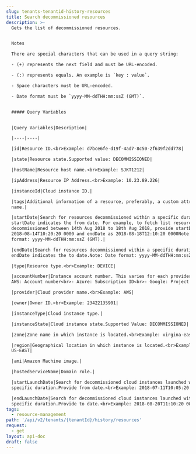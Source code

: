 ```yaml
---
slug: tenants-tenantid-history-resources
title: Search decommissioned resources
description: >-
  Gets the list of decommissioned resources.


  Notes

  There are special characters that can be used in a query string:

  - (+) represents the next field and must be URL-encoded.

  - (:) represents equals. An example is `key : value`.

  - Space characters must be URL-encoded.

  - Date format must be `yyyy-MM-ddTHH:mm:ssZ (GMT)`.


  ##### Query Variables


  |Query Variables|Description|

  |----|----|

  |id|Resource ID.<br>Example: d7bce6fe-d19f-4ad7-8c50-2f639f2dd778|

  |state|Resource state.Supported value: DECOMMISSIONED|

  |hostName|Resource host name.<br>Example: SJKT1212|

  |ipAddress|Resource IP Address.<br>Example: 10.23.89.226|

  |instanceId|Cloud instance ID.|

  |tags|Additional information of a resource, preferably, a custom attribute
  name.|

  |startDate|Search for resources decommissioned within a specific duration.
  startDate indicates the from date. For example, to fetch list resources
  decommissioned between 14th Aug 2018 to 18th Aug 2018, provide startDate as
  2018-08-14T10:20:20 0000 and endDate as 2018-08-18T12:10:20 0000Note: Date
  format: yyyy-MM-ddTHH:mm:ssZ (GMT).|

  |endDate|Search for resources decommissioned within a specific duration.
  endDate indicates the to date.Note: Date format: yyyy-MM-ddTHH:mm:ssZ (GMT).|

  |type|Resource type.<br>Example: DEVICE|

  |accountNumber|Instance account number. This varies for each provider:<br>-
  AWS: Account number<br>- Azure: Subscription ID<br>- Google: Project ID|

  |provider|Cloud provider name.<br>Example: AWS|

  |owner|Owner ID.<br>Example: 23422135901|

  |instanceType|Cloud instance type.|

  |instanceState|Cloud instance state.Supported Value: DECOMMISSIONED|

  |zone|Zone name in which instance is located.<br>Example: virgina-east|

  |region|Geographical location in which instance is located.<br>Example:
  US-EAST|

  |ami|Amazon Machine image.|

  |hostedServiceName|Domain role.|

  |startLaunchDate|Search for decommissioned cloud instances launched within a
  specific duration.Provide from date.<br>Example: 2018-07-11T10:05:20 0000|

  |endLaunchDate|Search for decommissioned cloud instances launched within a
  specific duration.Provide to date.<br>Example: 2018-08-20T11:10:20 0000|
tags:
  - resource-management
path: '/api/v2/tenants/{tenantId}/history/resources'
request:
  - get
layout: api-doc
draft: false
---
```

